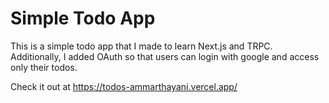 # Simple Todo App
This is a simple todo app that I made to learn Next.js and TRPC. Additionally, I added OAuth so that users can login with google and access only their todos.

Check it out at https://todos-ammarthayani.vercel.app/
